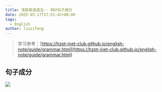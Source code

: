 ```yaml
---
title: 浅尝英语语法-- 002句子成分
date: 2025-05-17T17:51:42+08:00
tags:
  - English
author: liuzifeng
---
```

> 学习参考：[https://hzpt-inet-club.github.io/english-note/guide/grammar.html](https://hzpt-inet-club.github.io/english-note/guide/grammar.html)

## 句子成分

![](/images/从0开始学英语语法-句子成分.png)